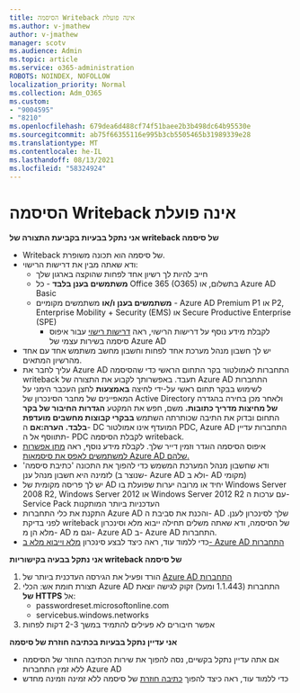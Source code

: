 ```yaml
---
title: הסיסמה Writeback אינה פועלת
ms.author: v-jmathew
author: v-jmathew
manager: scotv
ms.audience: Admin
ms.topic: article
ms.service: o365-administration
ROBOTS: NOINDEX, NOFOLLOW
localization_priority: Normal
ms.collection: Adm_O365
ms.custom:
- "9004595"
- "8210"
ms.openlocfilehash: 679dea6d488cf74f51baee2b3b498dc64b95530e
ms.sourcegitcommit: ab75f66355116e995b3cb5505465b31989339e28
ms.translationtype: MT
ms.contentlocale: he-IL
ms.lasthandoff: 08/13/2021
ms.locfileid: "58324924"
---
```

# <a name="password-writeback-is-not-working"></a>הסיסמה Writeback אינה פועלת

**אני נתקל בבעיות בקביעת התצורה של writeback של סיסמה**

- Writeback של סיסמה הוא תכונה משופרת.
- ודא שאתה מבין את דרישות הרישוי:
  - חייב להיות לך רשיון אחד לפחות שהוקצה בארגון שלך
  - **משתמשים בענן בלבד** - כל Office 365 (O365) בתשלום, או Azure AD Basic
  - **משתמשים בענן ו/או** משתמשים מקומיים - Azure AD Premium P1 או P2, Enterprise Mobility + Security (EMS) או Secure Productive Enterprise (SPE)
    - לקבלת מידע נוסף על דרישות הרישוי, ראה [דרישות רישוי](https://docs.microsoft.com/azure/active-directory/active-directory-passwords-licensing) עבור איפוס סיסמה בשירות עצמי של Azure AD
- יש לך חשבון מנהל מערכת אחד לפחות וחשבון מחשב משתמש אחד עם אחד מהרשיון המתאים.
- עליך לחבר את Azure AD התחברות לאמולטור בקר התחום הראשי כדי שהסיסמה writeback תעבד. באפשרותך לקבוע את התצורה של Azure AD התחברות לשימוש בבקר תחום ראשי על-ידי לחיצה **באמצעות** לחצן העכבר הימני על המאפיינים של מחבר הסינכרון של Active Directory ולאחר מכן בחירה בהגדרה **של מחיצות מדריך כתובות.** משם, חפש את המקטע **הגדרות החיבור של בקר** התחום ובדוק את התיבה שכותרתה השתמש **בבקרי קבוצות מחשבים מועדפת בלבד.**
    **הערה:אם** ה- DC המועדף אינו אמולטור PDC, Azure AD התחברות עדיין תתווסף אל ה- PDC לקבלת הסיסמה writeback.
- איפוס הסיסמה הוגדר וזמין דייר שלך. לקבלת מידע נוסף, ראה [מתן אפשרות למשתמשים לאפס את סיסמאות Azure AD שלהם.](https://docs.microsoft.com/azure/active-directory/active-directory-passwords-getting-started)
- ודא שחשבון מנהל המערכת המשמש כדי להפוך את התכונה 'כתיבת סיסמה' לזמינה היא חשבון מנהל ענן (שנוצר ב- Azure AD ולא ב- AD מקומי)
- יש לך פריסה מקומית של AD יחיד או מרובה יערות שפועלת בו Windows Server 2008 R2, Windows Server 2012 או Windows Server 2012 R2 עם ערכות ה- Service Pack העדכניות ביותר המותקנות
- התקנת את כלי התחברות Azure AD והכנת את סביבת ה- AD שלך לסינכרון לענן. לפני בדיקת writeback של הסיסמה, ודא שאתה משלים תחילה ייבוא מלא וסינכרון מלא הן מ- AD וגם מ- Azure AD ב- Azure AD התחברות.
- כדי ללמוד עוד, ראה כיצד לבצע סינכרון [מלא וייבוא מלא ב- Azure AD התחברות](https://docs.microsoft.com/azure/active-directory/connect/active-directory-aadconnectsync-operations)

**אני נתקל בבעיה בקישוריות writeback של סיסמה**

1. הורד ופעיל את הגירסה העדכנית ביותר של [Azure AD התחברות](https://www.microsoft.com/download/details.aspx?id=47594)
2. תצורת חומת אש: הכלי Azure AD התחברות (1.1.443 ומעל) זקוק לגישה יוצאת **של HTTPS** אל:
    - passwordreset.microsoftonline.com
    - servicebus.windows.networks
3. אפשר חיבורים לא פעילים להתמיד במשך 2-3 דקות לפחות

**אני עדיין נתקל בבעיות בכתיבה חוזרת של סיסמה**

- אם אתה עדיין נתקל בקשיים, נסה להפוך את שירות הכתיבה החוזר של הסיסמה ללא זמין התחברות Azure AD
- כדי ללמוד עוד, ראה כיצד להפוך [כתיבה חוזרת](https://docs.microsoft.com/azure/active-directory/active-directory-passwords-troubleshoot) של סיסמה ללא זמינה וזמינה מחדש
